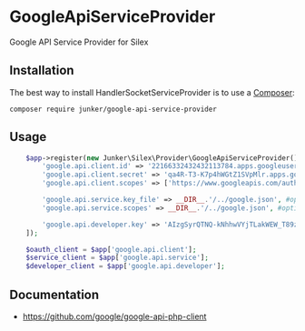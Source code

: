 # GoogleApiServiceProvider

Google API Service Provider for Silex

## Installation
The best way to install HandlerSocketServiceProvider is to use a [Composer](https://getcomposer.org/download):

    composer require junker/google-api-service-provider
 
## Usage

```php
	$app->register(new Junker\Silex\Provider\GoogleApiServiceProvider(), [
		'google.api.client.id' => '22166332432432113784.apps.googleusercontent.com', #optional
		'google.api.client.secret' => 'qa4R-T3-K7p4hWGtZ1SVpMlr.apps.googleusercontent.com', #optional
		'google.api.client.scopes' => ['https://www.googleapis.com/auth/userinfo.profile'], #optional

		'google.api.service.key_file' => __DIR__.'/../google.json', #optional
		'google.api.service.scopes' => __DIR__.'/../google.json', #optional

		'google.api.developer.key' => 'AIzgSyrQTNQ-kNhhwVYjTLakWEW_T89zbCvzYS8', #optional
	]);

	$oauth_client = $app['google.api.client'];
	$service_client = $app['google.api.service'];
	$developer_client = $app['google.api.developer'];
```

## Documentation
* https://github.com/google/google-api-php-client
